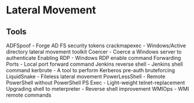 # Lateral Movement

## Tools
ADFSpoof - Forge AD FS security tokens
crackmapexec - Windows/Active directory lateral movement toolkit
Coercer - Coerce a Windows server to authenticate
Enabling RDP - Windows RDP enable command
Forwarding Ports - Local port forward command
Jenkins reverse shell - Jenkins shell command
kerbrute - A tool to perform Kerberos pre-auth bruteforcing
LiquidSnake - Fileless lateral movement
PowerLessShell - Remote PowerShell without PowerShell
PS Exec - Light-weight telnet-replacement
Upgrading shell to meterpreter - Reverse shell improvement
WMIOps - WMI remote commands
